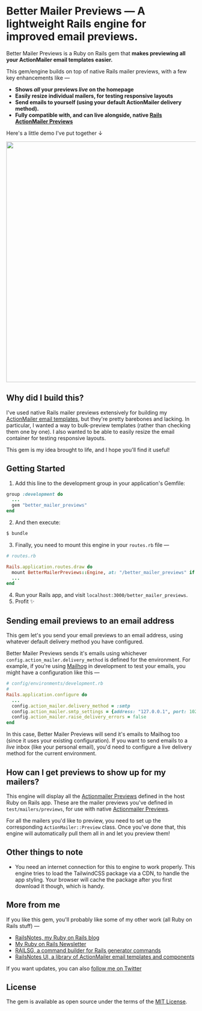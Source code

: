 # Better Mailer Previews — A lightweight Rails engine for improved email previews.

Better Mailer Previews is a Ruby on Rails gem that **makes previewing all your ActionMailer email templates easier.**

This gem/engine builds on top of native Rails mailer previews, with a few key enhancements like —

- **Shows _all_ your previews _live_ on the homepage**
- **Easily resize individual mailers, for testing responsive layouts**
- **Send emails to yourself (using your default ActionMailer delivery method).**
- **Fully compatible with, and can live alongside, native [Rails ActionMailer Previews](https://guides.rubyonrails.org/action_mailer_basics.html#previewing-emails)**

Here's a little demo I've put together &darr;

<p align="center">
  <kbd>
    <img width=640 src="https://github.com/harrison-broadbent/better_mailer_previews/assets/5293153/07f8ee5c-2363-4d73-a3d6-00376a2d2c6e" />
  </kbd>
</p>

## Why did I build this?

I've used native Rails mailer previews extensively for building my [ActionMailer email templates](https://railsnotesui.xyz), but they're pretty barebones and lacking. In particular, I wanted a way to bulk-preview templates (rather than checking them one by one). I also wanted to be able to easily resize the email container for testing responsive layouts.

This gem is my idea brought to life, and I hope you'll find it useful!

## Getting Started

1. Add this line to the development group in your application's Gemfile:

```ruby
group :development do
  ...
  gem "better_mailer_previews"
end
```

2. And then execute:

```bash
$ bundle
```

3. Finally, you need to mount this engine in your `routes.rb` file —

```ruby
# routes.rb

Rails.application.routes.draw do
  mount BetterMailerPreviews::Engine, at: "/better_mailer_previews" if Rails.env.development?
  ...
end
```

4. Run your Rails app, and visit `localhost:3000/better_mailer_previews`.
5. Profit ✨

## Sending email previews to an email address

This gem let's you send your email previews to an email address, using whatever default delivery method you have configured.

Better Mailer Previews sends it's emails using whichever `config.action_mailer.delivery_method` is defined for the environment. For example, if you're using [Mailhog](https://github.com/mailhog/MailHog) in development to test your emails, you might have a configuration like this —

```ruby
# config/environments/development.rb
#
Rails.application.configure do
  ...
  config.action_mailer.delivery_method = :smtp
  config.action_mailer.smtp_settings = {address: "127.0.0.1", port: 1025}
  config.action_mailer.raise_delivery_errors = false
end
```

In this case, Better Mailer Previews will send it's emails to Mailhog too (since it uses your existing configuration). If you want to send emails to a _live_ inbox (like your personal email), you'd need to configure a live delivery method for the current environment.

## How can I get previews to show up for my mailers?

This engine will display all the [Actionmailer Previews](https://guides.rubyonrails.org/action_mailer_basics.html#previewing-emails) defined in the host Ruby on Rails app. These are the mailer previews you've defined in `test/mailers/previews`, for use with native [Actionmailer Previews](https://guides.rubyonrails.org/action_mailer_basics.html#previewing-emails).

For all the mailers you'd like to preview, you need to set up the corresponding `ActionMailer::Preview` class. Once you've done that, this engine will automatically pull them all in and let you preview them!

## Other things to note

- You need an internet connection for this to engine to work properly. This engine tries to load the TailwindCSS package via a CDN, to handle the app styling. Your browser will cache the package after you first download it though, which is handy.

## More from me

If you like this gem, you'll probably like some of my other work (all Ruby on Rails stuff) —

- [RailsNotes, my Ruby on Rails blog](https://railsnotes.xyz)
- [My Ruby on Rails Newsletter](https://railsnotes.xyz/newsletter)
- [RAILSG, a command builder for Rails generator commands](https://railsg.xyz)
- [RailsNotes UI, a library of ActionMailer email templates and components](https://railsnotesui.xyz)

If you want updates, you can also [follow me on Twitter](https://twitter.com/hrrsnbbnt)

## License

The gem is available as open source under the terms of the [MIT License](https://opensource.org/licenses/MIT).
